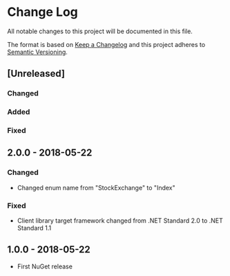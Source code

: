 # Change Log
All notable changes to this project will be documented in this file.

The format is based on [Keep a Changelog](http://keepachangelog.com/)
and this project adheres to [Semantic Versioning](http://semver.org/).

## [Unreleased]
### Changed
### Added
### Fixed


## 2.0.0 - 2018-05-22
### Changed
- Changed enum name from "StockExchange" to "Index"
### Fixed
- Client library target framework changed from .NET Standard 2.0 to .NET Standard 1.1


## 1.0.0 - 2018-05-22
- First NuGet release
